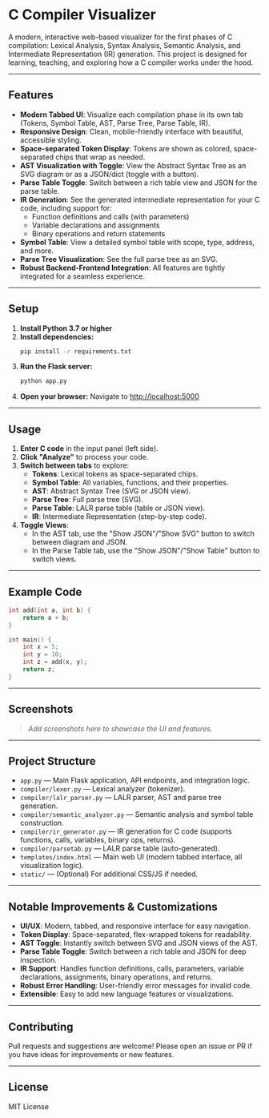 # C Compiler Visualizer

A modern, interactive web-based visualizer for the first phases of C compilation: Lexical Analysis, Syntax Analysis, Semantic Analysis, and Intermediate Representation (IR) generation. This project is designed for learning, teaching, and exploring how a C compiler works under the hood.

---

## Features

- **Modern Tabbed UI**: Visualize each compilation phase in its own tab (Tokens, Symbol Table, AST, Parse Tree, Parse Table, IR).
- **Responsive Design**: Clean, mobile-friendly interface with beautiful, accessible styling.
- **Space-separated Token Display**: Tokens are shown as colored, space-separated chips that wrap as needed.
- **AST Visualization with Toggle**: View the Abstract Syntax Tree as an SVG diagram or as a JSON/dict (toggle with a button).
- **Parse Table Toggle**: Switch between a rich table view and JSON for the parse table.
- **IR Generation**: See the generated intermediate representation for your C code, including support for:
  - Function definitions and calls (with parameters)
  - Variable declarations and assignments
  - Binary operations and return statements
- **Symbol Table**: View a detailed symbol table with scope, type, address, and more.
- **Parse Tree Visualization**: See the full parse tree as an SVG.
- **Robust Backend-Frontend Integration**: All features are tightly integrated for a seamless experience.

---

## Setup

1. **Install Python 3.7 or higher**
2. **Install dependencies:**
   ```bash
   pip install -r requirements.txt
   ```
3. **Run the Flask server:**
   ```bash
   python app.py
   ```
4. **Open your browser:**
   Navigate to [http://localhost:5000](http://localhost:5000)

---

## Usage

1. **Enter C code** in the input panel (left side).
2. **Click "Analyze"** to process your code.
3. **Switch between tabs** to explore:
   - **Tokens**: Lexical tokens as space-separated chips.
   - **Symbol Table**: All variables, functions, and their properties.
   - **AST**: Abstract Syntax Tree (SVG or JSON view).
   - **Parse Tree**: Full parse tree (SVG).
   - **Parse Table**: LALR parse table (table or JSON view).
   - **IR**: Intermediate Representation (step-by-step code).
4. **Toggle Views**:
   - In the AST tab, use the "Show JSON"/"Show SVG" button to switch between diagram and JSON.
   - In the Parse Table tab, use the "Show JSON"/"Show Table" button to switch views.

---

## Example Code

```c
int add(int a, int b) {
    return a + b;
}

int main() {
    int x = 5;
    int y = 10;
    int z = add(x, y);
    return z;
}
```

---

## Screenshots

> _Add screenshots here to showcase the UI and features._

---

## Project Structure

- `app.py` — Main Flask application, API endpoints, and integration logic.
- `compiler/lexer.py` — Lexical analyzer (tokenizer).
- `compiler/lalr_parser.py` — LALR parser, AST and parse tree generation.
- `compiler/semantic_analyzer.py` — Semantic analysis and symbol table construction.
- `compiler/ir_generator.py` — IR generation for C code (supports functions, calls, variables, binary ops, returns).
- `compiler/parsetab.py` — LALR parse table (auto-generated).
- `templates/index.html` — Main web UI (modern tabbed interface, all visualization logic).
- `static/` — (Optional) For additional CSS/JS if needed.

---

## Notable Improvements & Customizations

- **UI/UX**: Modern, tabbed, and responsive interface for easy navigation.
- **Token Display**: Space-separated, flex-wrapped tokens for readability.
- **AST Toggle**: Instantly switch between SVG and JSON views of the AST.
- **Parse Table Toggle**: Switch between a rich table and JSON for deep inspection.
- **IR Support**: Handles function definitions, calls, parameters, variable declarations, assignments, binary operations, and returns.
- **Robust Error Handling**: User-friendly error messages for invalid code.
- **Extensible**: Easy to add new language features or visualizations.

---

## Contributing

Pull requests and suggestions are welcome! Please open an issue or PR if you have ideas for improvements or new features.

---

## License

MIT License
